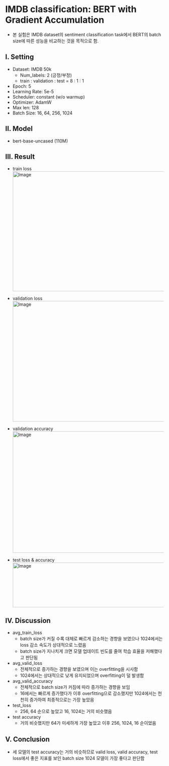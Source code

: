 # IMDB classification: BERT with Gradient Accumulation
- 본 실험은 IMDB dataset의 sentiment classification task에서 BERT의 batch size에 따른 성능을 비교하는 것을 목적으로 함. 

## I. Setting
- Dataset: IMDB 50k
  - Num_labels: 2 (긍정/부정)
  - train : validation : test = 8 : 1 : 1
- Epoch: 5
- Learning Rate: 5e-5
- Scheduler: constant (w/o warmup)
- Optimizer: AdamW
- Max len: 128
- Batch Size: 16, 64, 256, 1024

## II. Model
- bert-base-uncased (110M)

## III. Result
- train loss
  <img width="1435" height="381" alt="Image" src="https://github.com/user-attachments/assets/7e4cc586-048a-4c03-bd59-3684a0b0e517" />

- validation loss
  <img width="1437" height="383" alt="Image" src="https://github.com/user-attachments/assets/1996e59e-1a5e-4d49-8ad4-22e050107fd1" />
  
- validation accuracy
  <img width="1437" height="386" alt="Image" src="https://github.com/user-attachments/assets/8e82c32d-4058-46a4-b5d2-1745113e31be" />

- test loss & accuracy
  <img width="892" height="142" alt="Image" src="https://github.com/user-attachments/assets/16c5f197-4b33-4497-8d0b-2292526b7a89" />

## IV. Discussion
- avg_train_loss
  - batch size가 커질 수록 대체로 빠르게 감소하는 경향을 보였으나 1024에서는 loss 감소 속도가 상대적으로 느렸음
  - batch size가 지나치게 크면 모델 업데이트 빈도를 줄여 학습 효율을 저해했다고 판단됨
- avg_valid_loss
  - 전체적으로 증가하는 경향을 보였으며 이는 overfitting을 시사함
  - 1024에서는 상대적으로 낮게 유지되었으며 overfitting이 덜 발생함
- avg_valid_accuracy
  - 전체적으로 batch size가 커짐에 따라 증가하는 경향을 보임
  - 16에서는 빠르게 증가했다가 이후 overfitting으로 감소했지만 1024에서는 천천히 증가하여 최종적으로는 가장 높았음
- test_loss
  - 256, 64 순으로 높았고 16, 1024는 거의 비슷했음
- test accuracy
  - 거의 비슷했지만 64가 미세하게 가장 높았고 이후 256, 1024, 16 순이었음 
## V. Conclusion
- 세 모델의 test accuracy는 거의 비슷하므로 valid loss, valid accuracy, test loss에서 좋은 지표를 보인 batch size 1024 모델이 가장 좋다고 판단함
